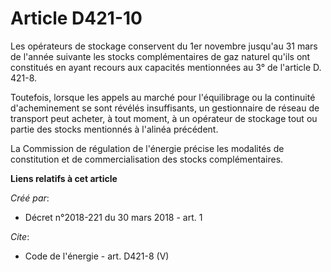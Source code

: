 # Article D421-10

Les opérateurs de stockage conservent du 1er novembre jusqu'au 31 mars de l'année suivante les stocks complémentaires de gaz
naturel qu'ils ont constitués en ayant recours aux capacités mentionnées au 3° de l'article D. 421-8. 

Toutefois, lorsque les appels au marché pour l'équilibrage ou la continuité d'acheminement se sont révélés insuffisants, un
gestionnaire de réseau de transport peut acheter, à tout moment, à un opérateur de stockage tout ou partie des stocks
mentionnés à l'alinéa précédent. 

La Commission de régulation de l'énergie précise les modalités de constitution et de commercialisation des stocks
complémentaires.

**Liens relatifs à cet article**

_Créé par_:

  - Décret n°2018-221 du 30 mars 2018 - art. 1

_Cite_:

  - Code de l'énergie - art. D421-8 (V)
